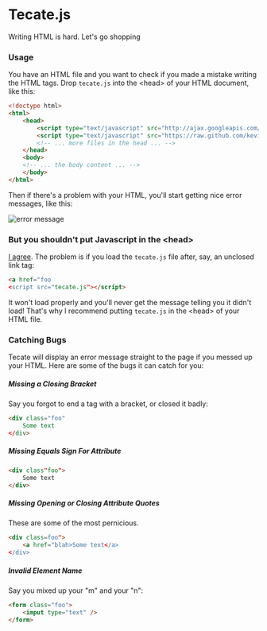 # Tecate.js

Writing HTML is hard. Let's go shopping

### Usage

You have an HTML file and you want to check if you made a mistake writing the
HTML tags. Drop `tecate.js` into the &lt;head> of your HTML document, like
this:

```html
<!doctype html>
<html>
    <head>
        <script type="text/javascript" src="http://ajax.googleapis.com/ajax/libs/jquery/1.9.1/jquery.min.js"></script>
        <script type="text/javascript" src="https://raw.github.com/kevinburke/tecate/master/tecate.js"></script>
        <!-- ... more files in the head ... -->
    </head>
    <body>
    <!-- ... the body content ... -->
    </body>
</html>
```

Then if there's a problem with your HTML, you'll start getting nice error
messages, like this:

<img src="https://www.evernote.com/shard/s265/sh/1d0ef423-e5de-4e40-a110-fad2ccd01bef/22bffc622af4152261b63184ad4b8cae/res/645f4d83-f8a8-45c7-8ec7-b2fc12b5e16d/skitch.png" alt="error message" />

### But you shouldn't put Javascript in the &lt;head>

[I agree][footer]. The problem is if you load the `tecate.js` file after, say,
an unclosed link tag:

```html
<a href="foo
<script src="tecate.js"></script>
```

It won't load properly and you'll never get the message telling you it didn't
load! That's why I recommend putting `tecate.js` in the &lt;head> of your HTML
file.

[footer]: http://stackoverflow.com/a/5329895/329700

### Catching Bugs

Tecate will display an error message straight to the page if you messed up your
HTML. Here are some of the bugs it can catch for you:

##### Missing a Closing Bracket

Say you forgot to end a tag with a bracket, or closed it badly:

```html
<div class="foo"
    Some text
</div>
```

##### Missing Equals Sign For Attribute

```html
<div class"foo">
    Some text
</div>
```

##### Missing Opening or Closing Attribute Quotes

These are some of the most pernicious.

```html
<div class=foo">
    <a href="blah>Some text</a>
</div>
```

##### Invalid Element Name

Say you mixed up your "m" and your "n":

```html
<form class="foo">
    <imput type="text" />
</form>
```
